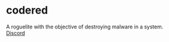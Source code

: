 # codered

A roguelite with the objective of destroying malware in a system.  
[Discord](https://discord.gg/j4srADZ9uX/)
